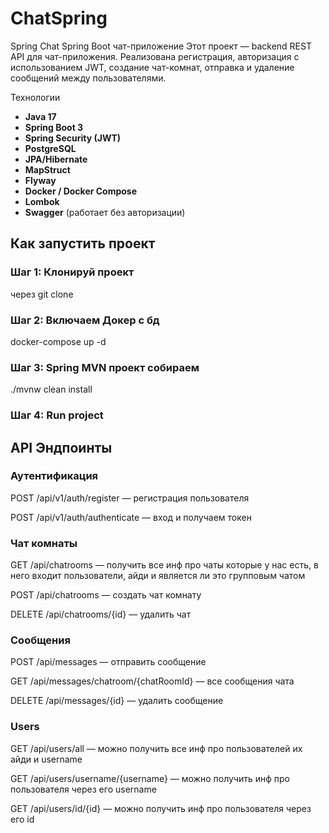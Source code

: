 # ChatSpring
Spring Chat 
Spring Boot чат-приложение
Этот проект — backend REST API для чат-приложения. Реализована регистрация, авторизация с использованием JWT, создание чат-комнат, отправка и удаление сообщений между пользователями.

Технологии
- **Java 17**
- **Spring Boot 3**
- **Spring Security (JWT)**
- **PostgreSQL**
- **JPA/Hibernate**
- **MapStruct**
- **Flyway**
- **Docker / Docker Compose**
- **Lombok**
- **Swagger** (работает без авторизации)


## Как запустить проект

### Шаг 1: Клонируй проект
через git clone

### Шаг 2: Включаем Докер с бд
docker-compose up -d

### Шаг 3: Spring MVN проект собираем 
./mvnw clean install

### Шаг 4: Run project

##  API Эндпоинты

### Аутентификация

POST /api/v1/auth/register — регистрация пользователя

POST /api/v1/auth/authenticate — вход и получаем токен

### Чат комнаты
GET /api/chatrooms — получить все инф про чаты которые у нас есть, в него входит пользователи, айди и является ли это групповым чатом 

POST /api/chatrooms — создать чат комнату

DELETE /api/chatrooms/{id} — удалить чат

###  Сообщения
POST /api/messages — отправить сообщение

GET /api/messages/chatroom/{chatRoomId} — все сообщения чата

DELETE /api/messages/{id} — удалить сообщение

### Users
GET  /api/users/all — можно получить все инф про пользователей их айди и username

GET  /api/users/username/{username} — можно получить инф про пользователя через его username

GET  /api/users/id/{id} — можно получить инф про пользователя через его id

